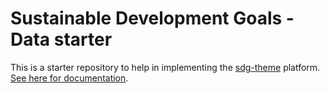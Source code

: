 # Sustainable Development Goals - Data starter

This is a starter repository to help in implementing the [sdg-theme](https://github.com/ONSdigital/sdg-theme) platform. [See here for documentation](https://github.com/ONSdigital/sdg-theme/docs).